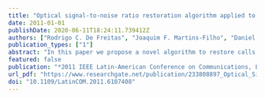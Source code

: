 ```yaml
---
title: "Optical signal-to-noise ratio restoration algorithm applied to optical network resilience to node failures"
date: 2011-01-01
publishDate: 2020-06-11T18:24:11.739412Z
authors: ["Rodrigo C. De Freitas", "Joaquim F. Martins-Filho", "Daniel A.R. Chaves", admin, "Carmelo J.A. Bastos-Filho", "Helder A. Pereira", "Edluce Dos S. Leitao"]
publication_types: ["1"]
abstract: "In this paper we propose a novel algorithm to restore calls upon node failure in all-optical networks. Our proposal aims to restore the maximum of lightpaths disrupted by each node failure. The algorithm performs a path restoration looking for the route that presents the higher optical signal-to-noise ratio (OSNR). We compared our proposal to three other well known approaches in the literature. We observed that our proposal obtained lower failure rates in the restoration process for three different studied scenarios considering several physical layer impairments"
featured: false
publication: "*2011 IEEE Latin-American Conference on Communications, LATINCOM 2011 - Conference Proceedings*"
url_pdf: "https://www.researchgate.net/publication/233808897_Optical_Signal-to-Noise_Ratio_Restoration_Algorithm_Applied_to_Optical_Network_Resilience_to_Node_Failures"
doi: "10.1109/LatinCOM.2011.6107408"
---
```


